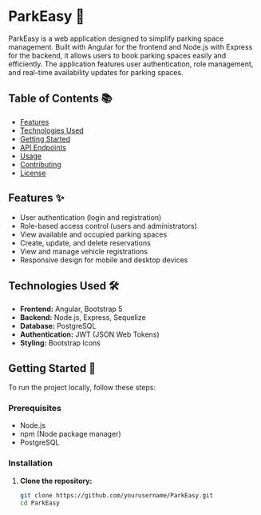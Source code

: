 # ParkEasy 🚗

ParkEasy is a web application designed to simplify parking space management. Built with Angular for the frontend and Node.js with Express for the backend, it allows users to book parking spaces easily and efficiently. The application features user authentication, role management, and real-time availability updates for parking spaces.

## Table of Contents 📚

- [Features](#features)
- [Technologies Used](#technologies-used)
- [Getting Started](#getting-started)
- [API Endpoints](#api-endpoints)
- [Usage](#usage)
- [Contributing](#contributing)
- [License](#license)

## Features ✨

- User authentication (login and registration)
- Role-based access control (users and administrators)
- View available and occupied parking spaces
- Create, update, and delete reservations
- View and manage vehicle registrations
- Responsive design for mobile and desktop devices

## Technologies Used 🛠️

- **Frontend:** Angular, Bootstrap 5
- **Backend:** Node.js, Express, Sequelize
- **Database:** PostgreSQL
- **Authentication:** JWT (JSON Web Tokens)
- **Styling:** Bootstrap Icons

## Getting Started 🚀

To run the project locally, follow these steps:

### Prerequisites

- Node.js
- npm (Node package manager)
- PostgreSQL

### Installation

1. **Clone the repository:**

   ```bash
   git clone https://github.com/yourusername/ParkEasy.git
   cd ParkEasy
